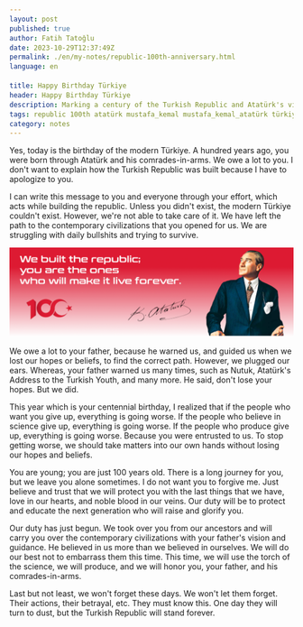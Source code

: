 ```yaml
---
layout: post
published: true
author: Fatih Tatoğlu
date: 2023-10-29T12:37:49Z
permalink: ./en/my-notes/republic-100th-anniversary.html
language: en

title: Happy Birthday Türkiye
header: Happy Birthday Türkiye
description: Marking a century of the Turkish Republic and Atatürk's vision. A message of gratitude, responsibility, and commitment to protect the legacy for generations to come.
tags: republic 100th atatürk mustafa_kemal mustafa_kemal_atatürk türkiye turkey turkish_republic
category: notes
---
```


Yes, today is the birthday of the modern Türkiye. A hundred years ago, you were born through Atatürk and his comrades-in-arms. We owe a lot to you. I don't want to explain how the Turkish Republic was built because I have to apologize to you.

I can write this message to you and everyone through your effort, which acts while building the republic. Unless you didn't exist, the modern Türkiye couldn't exist. However, we're not able to take care of it. We have left the path to the contemporary civilizations that you opened for us. We are struggling with daily bullshits and trying to survive.

![We built the republic, you are the ones who will make it live forever.](../../../image/blog-100th-republic-ataturks-quote.png "Mustafa Kemal Atatürk")

We owe a lot to your father, because he warned us, and guided us when we lost our hopes or beliefs, to find the correct path. However, we plugged our ears. Whereas, your father warned us many times, such as Nutuk, Atatürk's Address to the Turkish Youth, and many more. He said, don't lose your hopes. But we did.

This year which is your centennial birthday, I realized that if the people who want you give up, everything is going worse. If the people who believe in science give up, everything is going worse. If the people who produce give up, everything is going worse. Because you were entrusted to us. To stop getting worse, we should take matters into our own hands without losing our hopes and beliefs.

You are young; you are just 100 years old. There is a long journey for you, but we leave you alone sometimes. I do not want you to forgive me. Just believe and trust that we will protect you with the last things that we have, love in our hearts, and noble blood in our veins. Our duty will be to protect and educate the next generation who will raise and glorify you.

Our duty has just begun. We took over you from our ancestors and will carry you over the contemporary civilizations with your father's vision and guidance. He believed in us more than we believed in ourselves. We will do our best not to embarrass them this time. This time, we will use the torch of the science, we will produce, and we will honor you, your father, and his comrades-in-arms.

Last but not least, we won't forget these days. We won't let them forget. Their actions, their betrayal, etc. They must know this. One day they will turn to dust, but the Turkish Republic will stand forever.
